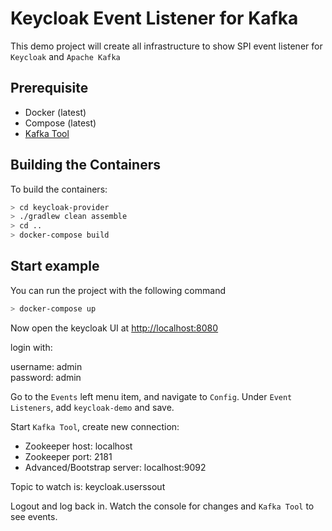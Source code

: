 # Keycloak Event Listener for Kafka

This demo project will create all infrastructure to show SPI event listener for `Keycloak` and `Apache Kafka`

## Prerequisite

- Docker (latest)
- Compose (latest)
- [Kafka Tool](https://www.kafkatool.com/download.html)

## Building the Containers

To build the containers:

```bash
> cd keycloak-provider
> ./gradlew clean assemble
> cd ..
> docker-compose build
```

## Start example

You can run the project with the following command

```bash
> docker-compose up
```

Now open the keycloak UI at [http://localhost:8080](http://localhost:8080/auth)

login with:

username: admin  
password: admin

Go to the `Events` left menu item, and navigate to `Config`. Under `Event Listeners`, add `keycloak-demo` and save.

Start `Kafka Tool`, create new connection:
- Zookeeper host: localhost
- Zookeeper port: 2181
- Advanced/Bootstrap server: localhost:9092

Topic to watch is: keycloak.userssout

Logout and log back in. Watch the console for changes and `Kafka Tool` to see events.

